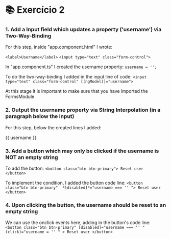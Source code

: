# 📚 Exercício 2

### 1. Add a Input field which updates a property ('username') via Two-Way-Binding

For this step, inside "app.component.html" I wrote:

`<label>Username</label>`
`<input type="text" class="form-control">`

In "app.component.ts" I created the username property:
`username = '';`

To do the two-way-binding I added in the input line of code:
`<input type="text" class="form-control" [(ngModel)]="username">`

At this stage it is important to make sure that you have imported the FormsModule.

### 2. Output the username property via String Interpolation (in a paragraph below the input)

For this step, below the created lines I added:
<p> {{ username }} </p>

### 3. Add a button which may only be clicked if the username is NOT an empty string
To add the button:
`<button class="btn btn-primary"> Reset user </button>`

To implement the condition, I added the button code line:
`<button class="btn btn-primary"  *[disabled]*="username === '' "> Reset user </button>`

### 4. Upon clicking the button, the username should be reset to an empty string

We can use the onclick events here, adding in the button's code line:
`<button class="btn btn-primary" [disabled]="username === '' " (click)="username = '' " > Reset user </button>`